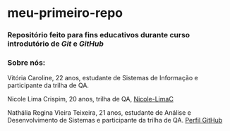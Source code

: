 # meu-primeiro-repo


### Repositório feito para fins educativos durante curso introdutório de *Git* e *GitHub*

### Sobre nós:

Vitória Caroline, 22 anos, estudante de Sistemas de Informação e participante da trilha de QA.

Nicole Lima Crispim, 20 anos, trilha de QA, [Nicole-LimaC](https://github.com/Nicole-LimaC)

Nathália Regina Vieira Teixeira, 21 anos, estudante de Análise e Desenvolvimento de Sistemas e participante da trilha de QA. [Perfil GitHub](https://github.com/nathreginavt) 